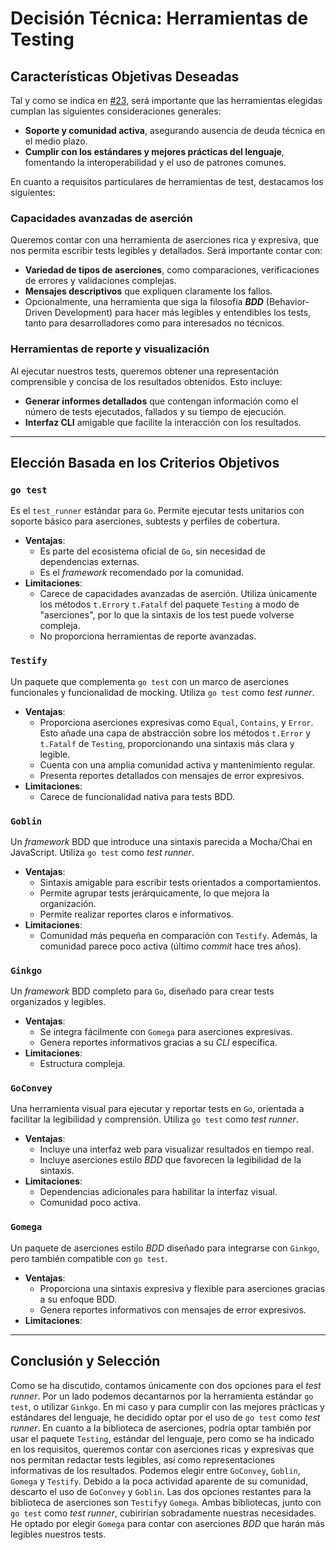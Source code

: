 # Decisión Técnica: Herramientas de Testing

## Características Objetivas Deseadas

Tal y como se indica en [#23](https://github.com/adiazcencillo/GranadaInfo/issues/23), será importante que las herramientas elegidas cumplan las siguientes consideraciones generales:

- **Soporte y comunidad activa**, asegurando ausencia de deuda técnica en el medio plazo.
- **Cumplir con los estándares y mejores prácticas del lenguaje**, fomentando la interoperabilidad y el uso de patrones comunes.

En cuanto a requisitos particulares de herramientas de test, destacamos los siguientes:

### **Capacidades avanzadas de aserción**
Queremos contar con una herramienta de aserciones rica y expresiva, que nos permita escribir tests legibles y detallados. Será importante contar con:
- **Variedad de tipos de aserciones**, como comparaciones, verificaciones de errores y validaciones complejas.
- **Mensajes descriptivos** que expliquen claramente los fallos.
- Opcionalmente, una herramienta que siga la filosofía **_BDD_** (Behavior-Driven Development) para hacer más legibles y entendibles los tests, tanto para desarrolladores como para interesados no técnicos.

### **Herramientas de reporte y visualización**
Al ejecutar nuestros tests, queremos obtener una representación comprensible y concisa de los resultados obtenidos. Esto incluye:
- **Generar informes detallados** que contengan información como el número de tests ejecutados, fallados y su tiempo de ejecución.
- **Interfaz CLI** amigable que facilite la interacción con los resultados.

---

## Elección Basada en los Criterios Objetivos


### **`go test`**
Es el `test_runner` estándar para `Go`. Permite ejecutar tests unitarios con soporte básico para aserciones, subtests y perfiles de cobertura.
- **Ventajas**:
  - Es parte del ecosistema oficial de `Go`, sin necesidad de dependencias externas.
  - Es el _framework_ recomendado por la comunidad.
- **Limitaciones**:
  - Carece de capacidades avanzadas de aserción. Utiliza únicamente los métodos `t.Error`y `t.Fatalf` del paquete `Testing` a modo de "aserciones", por lo que la sintaxis de los test puede volverse compleja.
  - No proporciona herramientas de reporte avanzadas.

### **`Testify`**
Un paquete que complementa `go test` con un marco de aserciones funcionales y funcionalidad de mocking. Utiliza `go test` como _test runner_.
- **Ventajas**:
  - Proporciona aserciones expresivas como `Equal`, `Contains`, y `Error`. Esto añade una capa de abstracción sobre los métodos `t.Error` y `t.Fatalf` de `Testing`, proporcionando una sintaxis más clara y legible.
  - Cuenta con una amplia comunidad activa y mantenimiento regular.
  - Presenta reportes detallados con mensajes de error expresivos.
- **Limitaciones**:
  - Carece de funcionalidad nativa para tests BDD.

### **`Goblin`**
Un _framework_ BDD que introduce una sintaxis parecida a Mocha/Chai en JavaScript. Utiliza `go test` como _test runner_.
- **Ventajas**:
  - Sintaxis amigable para escribir tests orientados a comportamientos.
  - Permite agrupar tests jerárquicamente, lo que mejora la organización.
  - Permite realizar reportes claros e informativos.
- **Limitaciones**:
  - Comunidad más pequeña en comparación con `Testify`. Además, la comunidad parece poco activa (último _commit_ hace tres años).

### **`Ginkgo`**
Un _framework_ BDD completo para `Go`, diseñado para crear tests organizados y legibles.
- **Ventajas**:
  - Se integra fácilmente con `Gomega` para aserciones expresivas.
  - Genera reportes informativos gracias a su _CLI_ específica.
- **Limitaciones**:
  - Estructura compleja.

### **`GoConvey`**
Una herramienta visual para ejecutar y reportar tests en `Go`, orientada a facilitar la legibilidad y comprensión. Utiliza `go test` como _test runner_.
- **Ventajas**:
  - Incluye una interfaz web para visualizar resultados en tiempo real.
  - Incluye aserciones estilo _BDD_ que favorecen la legibilidad de la sintaxis.
- **Limitaciones**:
  - Dependencias adicionales para habilitar la interfaz visual.
  - Comunidad poco activa.

### **`Gomega`**
Un paquete de aserciones estilo _BDD_ diseñado para integrarse con `Ginkgo`, pero también compatible con `go test`.
- **Ventajas**:
  - Proporciona una sintaxis expresiva y flexible para aserciones gracias a su enfoque BDD.
  - Genera reportes informativos con mensajes de error expresivos.
- **Limitaciones**:

---

## Conclusión y Selección

Como se ha discutido, contamos únicamente con dos opciones para el _test runner_. Por un lado podemos decantarnos por la herramienta estándar `go test`, o utilizar `Ginkgo`. En mi caso y para cumplir con las mejores prácticas y estándares del lenguaje, he decidido optar por el uso de `go test` como _test runner_. En cuanto a la biblioteca de aserciones, podría optar también por usar el paquete `Testing`, estándar del lenguaje, pero como se ha indicado en los requisitos, queremos contar con aserciones ricas y expresivas que nos permitan redactar tests legibles, así como representaciones informativas de los resultados. Podemos elegir entre `GoConvey`, `Goblin`, `Gomega` y `Testify`. Debido a la poca actividad aparente de su comunidad, descarto el uso de `GoConvey` y `Goblin`. Las dos opciones restantes para la biblioteca de aserciones son `Testify`y `Gomega`. Ambas bibliotecas, junto con `go test` como _test runner_, cubirirían sobradamente nuestras necesidades. He optado por elegir `Gomega` para contar con aserciones _BDD_ que harán más legibles nuestros tests.




